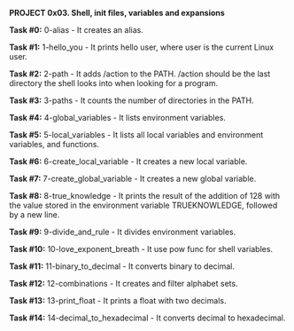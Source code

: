 **PROJECT 0x03. Shell, init files, variables and expansions**

**Task #0:** 0-alias - It creates an alias. 

**Task #1:** 1-hello_you - It prints hello user, where user is the current Linux user.

**Task #2:** 2-path - It adds /action to the PATH. /action should be the last directory the shell looks into when looking for a program.

**Task #3:** 3-paths - It counts the number of directories in the PATH.

**Task #4:** 4-global_variables - It lists environment variables. 

**Task #5:** 5-local_variables - It lists all local variables and environment variables, and functions. 

**Task #6:** 6-create_local_variable - It creates a new local variable. 

**Task #7:** 7-create_global_variable - It creates a new global variable.

**Task #8:** 8-true_knowledge - It prints the result of the addition of 128 with the value stored in the environment variable TRUEKNOWLEDGE, followed by a new line. 

**Task #9:** 9-divide_and_rule - It divides environment variables.

**Task #10:** 10-love_exponent_breath - It use pow func for shell variables.

**Task #11:** 11-binary_to_decimal - It converts binary to decimal.

**Task #12:** 12-combinations - It creates and filter alphabet sets.

**Task #13:** 13-print_float - It prints a float with two decimals.

**Task #14:** 14-decimal_to_hexadecimal - It converts decimal to hexadecimal.
